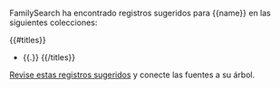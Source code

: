FamilySearch ha encontrado registros sugeridos para {{name}} en las siguientes colecciones:

{{#titles}}
* {{.}}
{{/titles}}

[Revise estas registros sugeridos](https://familysearch.org/tree/#view=allMatchingRecords&person={{pid}}) y conecte las fuentes a su árbol.